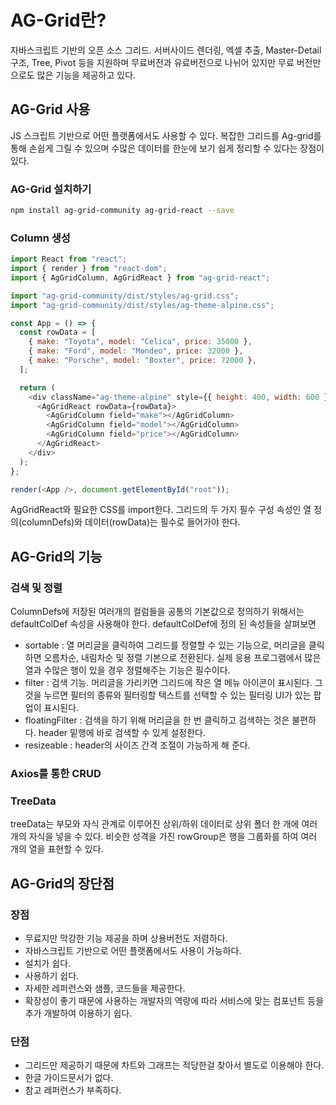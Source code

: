 # AG-Grid란?

자바스크립트 기반의 오픈 소스 그리드.
서버사이드 렌더링, 엑셀 추출, Master-Detail 구조, Tree, Pivot 등을 지원하며 무료버전과 유료버전으로 나뉘어 있지만 무료 버전만으로도 많은 기능을 제공하고 있다.

## AG-Grid 사용

JS 스크립트 기반으로 어떤 플랫폼에서도 사용할 수 있다.
복잡한 그리드를 Ag-grid를 통해 손쉽게 그릴 수 있으며 수많은 데이터를 한눈에 보기 쉽게 정리할 수 있다는 장점이 있다.

### AG-Grid 설치하기

```bash
npm install ag-grid-community ag-grid-react --save
```

### Column 생성

```js
import React from "react";
import { render } from "react-dom";
import { AgGridColumn, AgGridReact } from "ag-grid-react";

import "ag-grid-community/dist/styles/ag-grid.css";
import "ag-grid-community/dist/styles/ag-theme-alpine.css";

const App = () => {
  const rowData = [
    { make: "Toyota", model: "Celica", price: 35000 },
    { make: "Ford", model: "Mondeo", price: 32000 },
    { make: "Porsche", model: "Boxter", price: 72000 },
  ];

  return (
    <div className="ag-theme-alpine" style={{ height: 400, width: 600 }}>
      <AgGridReact rowData={rowData}>
        <AgGridColumn field="make"></AgGridColumn>
        <AgGridColumn field="model"></AgGridColumn>
        <AgGridColumn field="price"></AgGridColumn>
      </AgGridReact>
    </div>
  );
};

render(<App />, document.getElementById("root"));
```

AgGridReact와 필요한 CSS를 import한다.
그리드의 두 가지 필수 구성 속성인 열 정의(columnDefs)와 데이터(rowData)는 필수로 들어가야 한다.

## AG-Grid의 기능

### 검색 및 정렬

ColumnDefs에 저장된 여러개의 컬럼들을 공통의 기본값으로 정의하기 위해서는 defaultColDef 속성을 사용해야 한다.
defaultColDef에 정의 된 속성들을 살펴보면

- sortable : 열 머리글을 클릭하여 그리드를 정렬할 수 있는 기능으로, 머리글을 클릭하면 오름차순, 내림차순 및 정렬 기본으로 전환된다. 실제 응용 프로그램에서 많은 열과 수많은 행이 있을 경우 정렬해주는 기능은 필수이다.
- filter : 검색 기능. 머리글을 가리키면 그리드에 작은 열 메뉴 아이콘이 표시된다. 그것을 누르면 필터의 종류와 필터링할 텍스트를 선택할 수 있는 필터링 UI가 있는 팝업이 표시된다.
- floatingFilter : 검색을 하기 위해 머리글을 한 번 클릭하고 검색하는 것은 불편하다. header 밑행에 바로 검색할 수 있게 설정한다.
- resizeable : header의 사이즈 간격 조절이 가능하게 해 준다.

### Axios를 통한 CRUD

### TreeData

treeData는 부모와 자식 관계로 이루어진 상위/하위 데이터로 상위 폴더 한 개에 여러 개의 자식을 넣을 수 있다.
비슷한 성격을 가진 rowGroup은 행을 그룹화를 하여 여러 개의 열을 표현할 수 있다.

## AG-Grid의 장단점

### 장점

- 무료지만 막강한 기능 제공을 하며 상용버전도 저렴하다.
- 자바스크립트 기반으로 어떤 플랫폼에서도 사용이 가능하다.
- 설치가 쉽다.
- 사용하기 쉽다.
- 자세한 레퍼런스와 샘플, 코드들을 제공한다.
- 확장성이 좋기 때문에 사용하는 개발자의 역량에 따라 서비스에 맞는 컴포넌트 등을 추가 개발하여 이용하기 쉽다.

### 단점

- 그리드만 제공하기 때문에 차트와 그래프는 적당한걸 찾아서 별도로 이용해야 한다.
- 한글 가이드문서가 없다.
- 참고 레퍼런스가 부족하다.
